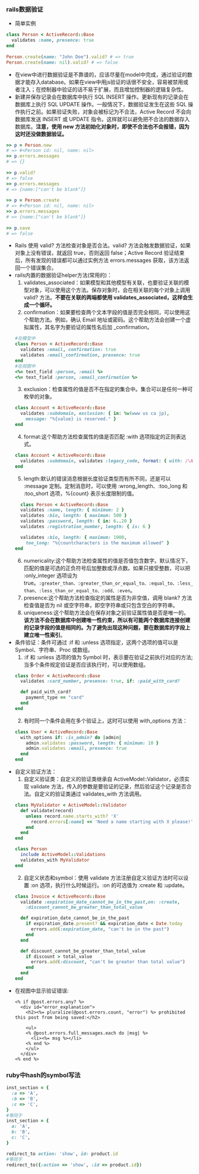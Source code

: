### rails数据验证
* 简单实例
```ruby
class Person < ActiveRecord::Base
  validates :name, presence: true
end
 
Person.create(name: "John Doe").valid? # => true
Person.create(name: nil).valid? # => false
```
* 在view中进行数据验证是不靠谱的，应该尽量在model中完成，通过验证的数据才能存入database。如果在view中用js验证的话很不安全，容易被禁用或者注入；在控制器中验证的话不易于扩展，而且增加控制器的逻辑复杂性。
* 新建并保存记录会在数据库中执行 SQL INSERT 操作。更新现有的记录会在数据库上执行 SQL UPDATE 操作。一般情况下，数据验证发生在这些 SQL 操作执行之前。如果验证失败，对象会被标记为不合法，Active Record 不会向数据库发送 INSERT 或 UPDATE 指令。这样就可以避免把不合法的数据存入数据库。**注意，使用 new 方法初始化对象时，即使不合法也不会报错，因为这时还没做数据验证。**
```ruby
>> p = Person.new
# => #<Person id: nil, name: nil>
>> p.errors.messages
# => {}
 
>> p.valid?
# => false
>> p.errors.messages
# => {name:["can't be blank"]}
 
>> p = Person.create
# => #<Person id: nil, name: nil>
>> p.errors.messages
# => {name:["can't be blank"]}
 
>> p.save
# => false
```
* Rails 使用 valid? 方法检查对象是否合法。valid? 方法会触发数据验证，如果对象上没有错误，就返回 true，否则返回 false；Active Record 验证结束后，所有发现的错误都可以通过实例方法 errors.messages 获取，该方法返回一个错误集合。
* rails内置的数据验证helper方法(常用的)：
  1. validates_associated：如果模型和其他模型有关联，也要验证关联的模型对象，可以使用这个方法。保存对象时，会在相关联的每个对象上调用 valid? 方法。**不要在关联的两端都使用 validates_associated，这样会生成一个循环。**
  2. confirmation：如果要检查两个文本字段的值是否完全相同，可以使用这个帮助方法。例如，确认 Email 地址或密码。这个帮助方法会创建一个虚拟属性，其名字为要验证的属性名后加 _confirmation。
  ```ruby
  #在模型中
  class Person < ActiveRecord::Base
    validates :email, confirmation: true
    validates :email_confirmation, presence: true
  end
  #在视图中
  <%= text_field :person, :email %>
  <%= text_field :person, :email_confirmation %>
  ```
  3. exclusion：检查属性的值是否不在指定的集合中。集合可以是任何一种可枚举的对象。
  ```ruby
  class Account < ActiveRecord::Base
    validates :subdomain, exclusion: { in: %w(www us ca jp),
      message: "%{value} is reserved." }
  end
  ```
  4. format:这个帮助方法检查属性的值是否匹配 :with 选项指定的正则表达式。
  ```ruby
  class Account < ActiveRecord::Base
    validates :subdomain, validates :legacy_code, format: { with: /\A[a-zA-Z]+\z/,message: "only allows letters" }
  end
  ```
  5. length:默认的错误消息根据长度验证类型而有所不同，还是可以 :message 定制。定制消息时，可以使用 :wrong_length、:too_long 和 :too_short 选项，%{count} 表示长度限制的值。
  ```ruby
    class Person < ActiveRecord::Base
    validates :name, length: { minimum: 2 }
    validates :bio, length: { maximum: 500 }
    validates :password, length: { in: 6..20 }
    validates :registration_number, length: { is: 6 }

    validates :bio, length: { maximum: 1000,
      too_long: "%{countcharacters is the maximum allowed" }
  end
  ```
  6. numericality:这个帮助方法检查属性的值是否值包含数字。默认情况下，匹配的值是可选的正负符号后加整数或浮点数。如果只接受整数，可以把 :only_integer 选项设为 true。`:greater_than、:greater_than_or_equal_to、:equal_to、:less_than、:less_than_or_equal_to、:odd、:even`。
  7. presence:这个帮助方法检查指定的属性是否为非空值，调用 blank? 方法检查值是否为 nil 或空字符串，即空字符串或只包含空白的字符串。
  8. uniqueness:这个帮助方法会在保存对象之前验证属性值是否是唯一的。**该方法不会在数据库中创建唯一性约束，所以有可能两个数据库连接创建的记录字段的值是相同的。为了避免出现这种问题，要在数据库的字段上建立唯一性索引**。
* 条件验证：条件可通过 :if 和 :unless 选项指定，这两个选项的值可以是 Symbol、字符串、Proc 或数组。
  1. :if 和 :unless 选项的值为 Symbol 时，表示要在验证之前执行对应的方法;当多个条件规定验证是否应该执行时，可以使用数组。
  ```ruby
  class Order < ActiveRecord::Base
    validates :card_number, presence: true, if: :paid_with_card?
  
    def paid_with_card?
      payment_type == "card"
    end
  end
  ```
  2. 有时同一个条件会用在多个验证上，这时可以使用 with_options 方法：
  ```ruby
  class User < ActiveRecord::Base
    with_options if: :is_admin? do |admin|
      admin.validates :password, length: { minimum: 10 }
      admin.validates :email, presence: true
    end
  end
  ```
* 自定义验证方法：
  1. 自定义验证类：自定义的验证类继承自 ActiveModel::Validator，必须实现 validate 方法，传入的参数是要验证的记录，然后验证这个记录是否合法。自定义的验证类通过 validates_with 方法调用。
  ```ruby
  class MyValidator < ActiveModel::Validator
    def validate(record)
      unless record.name.starts_with? 'X'
        record.errors[:name] << 'Need a name starting with X please!'
      end
    end
  end
  
  class Person
    include ActiveModel::Validations
    validates_with MyValidator
  end
  ```
  2. 自定义状态和symbol：使用 validate 方法注册自定义验证方法时可以设置 :on 选项，执行什么时候运行。:on 的可选值为 :create 和 :update。
  ```ruby
  class Invoice < ActiveRecord::Base
    validate :expiration_date_cannot_be_in_the_past,on: :create,
      :discount_cannot_be_greater_than_total_value
  
    def expiration_date_cannot_be_in_the_past
      if expiration_date.present? && expiration_date < Date.today
        errors.add(:expiration_date, "can't be in the past")
      end
    end
  
    def discount_cannot_be_greater_than_total_value
      if discount > total_value
        errors.add(:discount, "can't be greater than total value")
      end
    end
  end
  ```
* 在视图中显示验证错误:
  ```erb
  <% if @post.errors.any? %>
    <div id="error_explanation">
      <h2><%= pluralize(@post.errors.count, "error") %> prohibited this post from being saved:</h2>
  
      <ul>
      <% @post.errors.full_messages.each do |msg| %>
        <li><%= msg %></li>
      <% end %>
      </ul>
    </div>
  <% end %>
  ```

### ruby中hash的symbol写法
```ruby
inst_section = {
  :a => 'A',
  :b => 'B',
  :c => 'C',
}
#等同于
inst_section = {
  a: 'A',
  b: 'B',
  c: 'C',
}

redirect_to action: 'show', id: product.id
#等同于
redirect_to({:action => 'show', :id => product.id})
```
